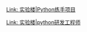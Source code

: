 [Link: 实验楼|Python练手项目](https://zhuanlan.zhihu.com/p/23561159)

[Link: 实验楼|python研发工程师](https://www.lanqiao.cn/mobile/paths/1/)